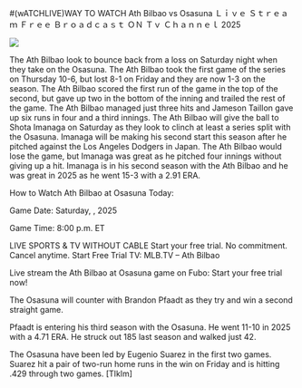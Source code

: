 #(wATCHLIVE)WAY TO WATCH Ath Bilbao vs Osasuna Ｌｉｖｅ Ｓｔｒｅａｍ Ｆｒｅｅ Ｂｒｏａｄｃａｓｔ ＯＮ Ｔｖ Ｃｈａｎｎｅｌ  2025  
  
  
[![](https://i.imgur.com/qSNzIqt.png)](https://movie.rssnews.media/QagrAzTpS.php)  
  
The Ath Bilbao look to bounce back from a loss on Saturday night when they take on the Osasuna. The Ath Bilbao took the first game of the series on Thursday 10-6, but lost 8-1 on Friday and they are now 1-3 on the season. The Ath Bilbao scored the first run of the game in the top of the second, but gave up two in the bottom of the inning and trailed the rest of the game. The Ath Bilbao managed just three hits and Jameson Taillon gave up six runs in four and a third innings. The Ath Bilbao will give the ball to Shota Imanaga on Saturday as they look to clinch at least a series split with the Osasuna. Imanaga will be making his second start this season after he pitched against the Los Angeles Dodgers in Japan. The Ath Bilbao would lose the game, but Imanaga was great as he pitched four innings without giving up a hit. Imanaga is in his second season with the Ath Bilbao and he was great in 2025 as he went 15-3 with a 2.91 ERA.

How to Watch Ath Bilbao at Osasuna Today:

Game Date: Saturday, , 2025

Game Time: 8:00 p.m. ET

LIVE SPORTS & TV WITHOUT CABLE
Start your free trial. No commitment. Cancel anytime.
Start Free Trial
TV: MLB.TV – Ath Bilbao

Live stream the Ath Bilbao at Osasuna game on Fubo: Start your free trial now!

The Osasuna will counter with Brandon Pfaadt as they try and win a second straight game.

Pfaadt is entering his third season with the Osasuna. He went 11-10 in 2025 with a 4.71 ERA. He struck out 185 last season and walked just 42.

The Osasuna have been led by Eugenio Suarez in the first two games. Suarez hit a pair of two-run home runs in the win on Friday and is hitting .429 through two games. [TIklm]